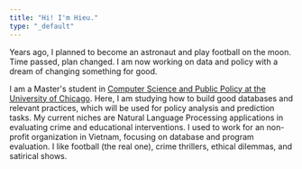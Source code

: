 ```yaml
---
title: "Hi! I'm Hieu."
type: "_default"
---
```


Years ago, I planned to become an astronaut and play football on the moon. Time passed, plan changed. I am now working on data and policy with a dream of changing something for good.

I am a Master's student in [Computer Science and Public Policy at the University of Chicago](https://capp.uchicago.edu/). Here, I am studying how to build good databases and relevant practices, which will be used for policy analysis and prediction tasks. My current niches are Natural Language Processing applications in evaluating crime and educational interventions. I used to work for an non-profit organization in Vietnam, focusing on database and program evaluation. I like football (the real one), crime thrillers, ethical dilemmas, and satirical shows. 

